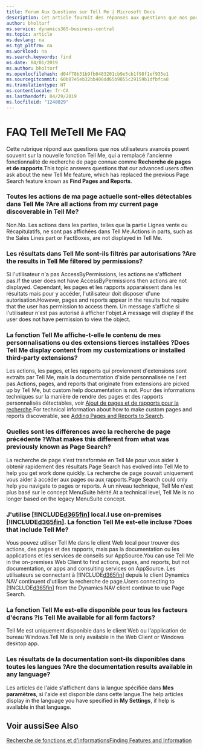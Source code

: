 ```yaml
---
title: Forum Aux Questions sur Tell Me | Microsoft Docs
description: Cet article fournit des réponses aux questions que nos partenaires et clients posent souvent sur Tell Me.
author: bholtorf
ms.service: dynamics365-business-central
ms.topic: article
ms.devlang: na
ms.tgt_pltfrm: na
ms.workload: na
ms.search.keywords: find
ms.date: 04/01/2019
ms.author: bholtorf
ms.openlocfilehash: d04f78b31b9fb0403201cb9e5cb1f98f1ef935e1
ms.sourcegitcommit: 60b87e5eb32bb408dd65b9855c29159b1dfbfca8
ms.translationtype: HT
ms.contentlocale: fr-CA
ms.lasthandoff: 04/29/2019
ms.locfileid: "1248029"
---
```

# <a name="tell-me-faq"></a><span data-ttu-id="29d62-103">FAQ Tell Me</span><span class="sxs-lookup"><span data-stu-id="29d62-103">Tell Me FAQ</span></span>
<span data-ttu-id="29d62-104">Cette rubrique répond aux questions que nos utilisateurs avancés posent souvent sur la nouvelle fonction Tell Me, qui a remplacé l'ancienne fonctionnalité de recherche de page connue comme **Recherche de pages et de rapports**.</span><span class="sxs-lookup"><span data-stu-id="29d62-104">This topic answers questions that our advanced users often ask about the new Tell Me feature, which has replaced the previous Page Search feature known as **Find Pages and Reports**.</span></span>

### <a name="are-all-actions-from-my-current-page-discoverable-in-tell-me"></a><span data-ttu-id="29d62-105">Toutes les actions de ma page actuelle sont-elles détectables dans Tell Me ?</span><span class="sxs-lookup"><span data-stu-id="29d62-105">Are all actions from my current page discoverable in Tell Me?</span></span>
<span data-ttu-id="29d62-106">Non.</span><span class="sxs-lookup"><span data-stu-id="29d62-106">No.</span></span> <span data-ttu-id="29d62-107">Les actions dans les parties, telles que la partie Lignes vente ou Récapitulatifs, ne sont pas affichées dans Tell Me.</span><span class="sxs-lookup"><span data-stu-id="29d62-107">Actions in parts, such as the Sales Lines part or FactBoxes, are not displayed in Tell Me.</span></span>

### <a name="are-the-results-in-tell-me-filtered-by-permissions"></a><span data-ttu-id="29d62-108">Les résultats dans Tell Me sont-ils filtrés par autorisations ?</span><span class="sxs-lookup"><span data-stu-id="29d62-108">Are the results in Tell Me filtered by permissions?</span></span>
<span data-ttu-id="29d62-109">Si l'utilisateur n'a pas AccessByPermissions, les actions ne s'affichent pas.</span><span class="sxs-lookup"><span data-stu-id="29d62-109">If the user does not have AccessByPermissions then actions are not displayed.</span></span> <span data-ttu-id="29d62-110">Cependant, les pages et les rapports apparaissent dans les résultats mais pour y accéder, l'utilisateur doit disposer d'une autorisation.</span><span class="sxs-lookup"><span data-stu-id="29d62-110">However, pages and reports appear in the results but require that the user has permission to access them.</span></span> <span data-ttu-id="29d62-111">Un message s'affiche si l'utilisateur n'est pas autorisé à afficher l'objet.</span><span class="sxs-lookup"><span data-stu-id="29d62-111">A message will display if the user does not have permission to view the object.</span></span>

### <a name="does-tell-me-display-content-from-my-customizations-or-installed-third-party-extensions"></a><span data-ttu-id="29d62-112">La fonction Tell Me affiche-t-elle le contenu de mes personnalisations ou des extensions tierces installées ?</span><span class="sxs-lookup"><span data-stu-id="29d62-112">Does Tell Me display content from my customizations or installed third-party extensions?</span></span>
<span data-ttu-id="29d62-113">Les actions, les pages, et les rapports qui proviennent d'extensions sont extraits par Tell Me, mais la documentation d'aide personnalisée ne l'est pas.</span><span class="sxs-lookup"><span data-stu-id="29d62-113">Actions, pages, and reports that originate from extensions are picked up by Tell Me, but custom help documentation is not.</span></span> <span data-ttu-id="29d62-114">Pour des informations techniques sur la manière de rendre des pages et des rapports personnalisés détectables, voir [Ajout de pages et de rapports pour la recherche](/dynamics365/business-central/dev-itpro/developer/devenv-al-menusuite-functionality).</span><span class="sxs-lookup"><span data-stu-id="29d62-114">For technical information about how to make custom pages and reports discoverable, see [Adding Pages and Reports to Search](/dynamics365/business-central/dev-itpro/developer/devenv-al-menusuite-functionality).</span></span>

### <a name="what-makes-this-different-from-what-was-previously-known-as-page-search"></a><span data-ttu-id="29d62-115">Quelles sont les différences avec la recherche de page précédente ?</span><span class="sxs-lookup"><span data-stu-id="29d62-115">What makes this different from what was previously known as Page Search?</span></span>
<span data-ttu-id="29d62-116">La recherche de page s'est transformée en Tell Me pour vous aider à obtenir rapidement des résultats.</span><span class="sxs-lookup"><span data-stu-id="29d62-116">Page Search has evolved into Tell Me to help you get work done quickly.</span></span> <span data-ttu-id="29d62-117">La recherche de page pouvait uniquement vous aider à accéder aux pages ou aux rapports.</span><span class="sxs-lookup"><span data-stu-id="29d62-117">Page Search could only help you navigate to pages or reports.</span></span> <span data-ttu-id="29d62-118">À un niveau technique, Tell Me n'est plus basé sur le concept MenuSuite hérité.</span><span class="sxs-lookup"><span data-stu-id="29d62-118">At a technical level, Tell Me is no longer based on the legacy MenuSuite concept.</span></span>

### <a name="i-use-on-premises-included365finincludesd365finmdmd-does-that-include-tell-me"></a><span data-ttu-id="29d62-119">J'utilise [!INCLUDE[d365fin](includes/d365fin_md.md)] local.</span><span class="sxs-lookup"><span data-stu-id="29d62-119">I use on-premises [!INCLUDE[d365fin](includes/d365fin_md.md)].</span></span> <span data-ttu-id="29d62-120">La fonction Tell Me est-elle incluse ?</span><span class="sxs-lookup"><span data-stu-id="29d62-120">Does that include Tell Me?</span></span>
<span data-ttu-id="29d62-121">Vous pouvez utiliser Tell Me dans le client Web local pour trouver des actions, des pages et des rapports, mais pas la documentation ou les applications et les services de conseils sur AppSource.</span><span class="sxs-lookup"><span data-stu-id="29d62-121">You can use Tell Me in the on-premises Web Client to find actions, pages, and reports, but not documentation, or apps and consulting services on AppSource.</span></span> <span data-ttu-id="29d62-122">Les utilisateurs se connectant à [!INCLUDE[d365fin](includes/d365fin_md.md)] depuis le client Dynamics NAV continuent d'utiliser la recherche de page.</span><span class="sxs-lookup"><span data-stu-id="29d62-122">Users connecting to [!INCLUDE[d365fin](includes/d365fin_md.md)] from the Dynamics NAV client continue to use Page Search.</span></span>

### <a name="is-tell-me-available-for-all-form-factors"></a><span data-ttu-id="29d62-123">La fonction Tell Me est-elle disponible pour tous les facteurs d'écrans ?</span><span class="sxs-lookup"><span data-stu-id="29d62-123">Is Tell Me available for all form factors?</span></span>
<span data-ttu-id="29d62-124">Tell Me est uniquement disponible dans le client Web ou l'application de bureau Windows.</span><span class="sxs-lookup"><span data-stu-id="29d62-124">Tell Me is only available in the Web Client or Windows desktop app.</span></span>

### <a name="are-the-documentation-results-available-in-any-language"></a><span data-ttu-id="29d62-125">Les résultats de la documentation sont-ils disponibles dans toutes les langues ?</span><span class="sxs-lookup"><span data-stu-id="29d62-125">Are the documentation results available in any language?</span></span>
<span data-ttu-id="29d62-126">Les articles de l'aide s'affichent dans la langue spécifiée dans **Mes paramètres**, si l'aide est disponible dans cette langue.</span><span class="sxs-lookup"><span data-stu-id="29d62-126">The help articles display in the language you have specified in **My Settings**, if help is available in that language.</span></span>

## <a name="see-also"></a><span data-ttu-id="29d62-127">Voir aussi</span><span class="sxs-lookup"><span data-stu-id="29d62-127">See Also</span></span>  
[<span data-ttu-id="29d62-128">Recherche de fonctions et d'informations</span><span class="sxs-lookup"><span data-stu-id="29d62-128">Finding Features and Information</span></span>](ui-search.md)
